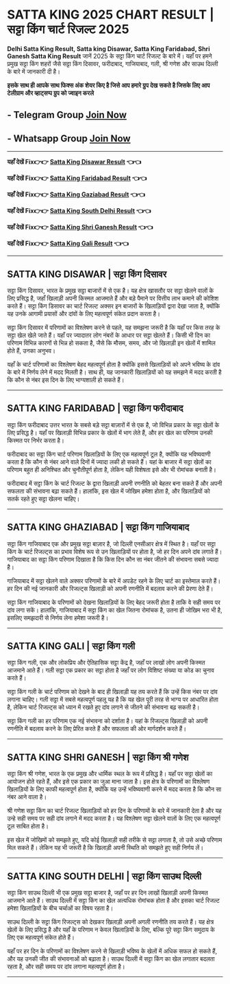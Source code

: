# SATTA KING 2025 CHART RESULT | सट्टा किंग चार्ट रिजल्ट 2025

**Delhi Satta King Result, Satta king Disawar, Satta King Faridabad, Shri Ganesh Satta King Result** जानें 2025 के सट्टा किंग चार्ट रिजल्ट के बारे में। यहाँ पर हमने प्रमुख सट्टा किंग शहरों जैसे सट्टा किंग दिसावर, फरीदाबाद, गाजियाबाद, गली, श्री गणेश और साउथ दिल्ली के बारे में जानकारी दी है। 

**इसके साथ ही आपके साथ फिक्स अंक शेयर किए है जिसे आप हमारे ग्रुप देख सकते है जिसके लिए आप टेलीग्राम और व्हाट्सप्प ग्रुप को ज्वाइन करले**
## - Telegram  Group  [Join Now](https://t.me/Hindiupdate201)

## - Whatsapp Group  [Join Now](https://whatsapp.com/channel/0029Vay2FudAzNbmVl8KtW14)

---

**यहाँ देखें Fix👉👉 [Satta King Disawar Result](https://info.pmyojanasathi.com/) 👈👈**

**यहाँ देखें Fix👉👉 [Satta King Faridabad Result](https://info.pmyojanasathi.com/) 👈👈**

**यहाँ देखें Fix👉👉 [Satta King Gaziabad Result](https://info.pmyojanasathi.com/) 👈👈**

**यहाँ देखें Fix👉👉 [Satta King South Delhi Result](https://info.pmyojanasathi.com/) 👈👈**

**यहाँ देखें Fix👉👉 [Satta King Shri Ganesh Result](https://info.pmyojanasathi.com/) 👈👈**

**यहाँ देखें Fix👉👉 [Satta King Gali Result](https://info.pmyojanasathi.com/) 👈👈**

---

## SATTA KING DISAWAR | सट्टा किंग दिसावर

सट्टा किंग दिसावर, भारत के प्रमुख सट्टा बाजारों में से एक है। यह क्षेत्र खासतौर पर सट्टा खेलने वालों के लिए प्रसिद्ध है, जहाँ खिलाड़ी अपनी किस्मत आजमाते हैं और बड़े पैमाने पर वित्तीय लाभ कमाने की कोशिश करते हैं। सट्टा किंग डिसावर का चार्ट रिजल्ट अक्सर इन बाजारों के खिलाड़ियों द्वारा देखा जाता है, क्योंकि यह उनके आगामी प्रयासों और दांवों के लिए महत्वपूर्ण संकेत प्रदान करता है। 

सट्टा किंग दिसावर में परिणामों का विश्लेषण करने से पहले, यह समझना जरूरी है कि यहाँ पर किस तरह के सट्टा खेल खेले जाते हैं। यहाँ पर ज्यादातर लोग नंबरों के आधार पर सट्टा खेलते हैं। किसी भी दिन का परिणाम विभिन्न कारणों से भिन्न हो सकता है, जैसे कि मौसम, समय, और जो खिलाड़ी इन खेलों में शामिल होते हैं, उनका अनुभव। 

यहाँ के चार्ट परिणामों का विश्लेषण बेहद महत्वपूर्ण होता है क्योंकि इससे खिलाड़ियों को अपने भविष्य के दांव के बारे में निर्णय लेने में मदद मिलती है। साथ ही, यह जानकारी खिलाड़ियों को यह समझने में मदद करती है कि कौन से नंबर इस दिन के लिए भाग्यशाली हो सकते हैं।

---

## SATTA KING FARIDABAD | सट्टा किंग फरीदाबाद

सट्टा किंग फरीदाबाद उत्तर भारत के सबसे बड़े सट्टा बाज़ारों में से एक है, जो विभिन्न प्रकार के सट्टा खेलों के लिए प्रसिद्ध है। यहाँ पर खिलाड़ी विभिन्न प्रकार के खेलों में भाग लेते हैं, और हर खेल का परिणाम उनकी किस्मत पर निर्भर करता है। 

फरीदाबाद का सट्टा किंग चार्ट परिणाम खिलाड़ियों के लिए एक महत्वपूर्ण टूल है, क्योंकि यह भविष्यवाणी करता है कि कौन से नंबर आने वाले दिनों में ज्यादा लकी हो सकते हैं। यहां के बाजार में सट्टा खेलों का परिणाम बहुत ही अनिश्चित और चुनौतीपूर्ण होता है, लेकिन यही विशेषता इसे और भी रोमांचक बनाती है।

फरीदाबाद में सट्टा किंग के चार्ट रिजल्ट के द्वारा खिलाड़ी अपनी रणनीति को बेहतर बना सकते हैं और अपनी सफलता की संभावना बढ़ा सकते हैं। हालांकि, इस खेल में जोखिम हमेशा होता है, और खिलाड़ियों को सतर्क रहते हुए सट्टा खेलना चाहिए।

---

## SATTA KING GHAZIABAD | सट्टा किंग गाजियाबाद

सट्टा किंग गाजियाबाद एक और प्रमुख सट्टा बाज़ार है, जो दिल्ली एनसीआर क्षेत्र में स्थित है। यहाँ पर सट्टा किंग के चार्ट रिजल्ट्स का प्रभाव विशेष रूप से उन खिलाड़ियों पर होता है, जो हर दिन अपने दांव लगाते हैं। गाजियाबाद का सट्टा किंग परिणाम दिखाता है कि किस दिन कौन सा नंबर जीतने की संभावना सबसे ज्यादा है।

गाजियाबाद में सट्टा खेलने वाले अक्सर परिणामों के बारे में अपडेट रहने के लिए चार्ट का इस्तेमाल करते हैं। हर दिन की नई जानकारी और रिजल्ट्स खिलाड़ी को अपनी रणनीति में बदलाव करने की प्रेरणा देते हैं। 

सट्टा किंग गाजियाबाद के परिणामों को देखना खिलाड़ियों के लिए बेहद जरूरी होता है ताकि वे सही समय पर दांव लगा सकें। हालांकि, गाजियाबाद में सट्टा किंग का खेल जितना रोमांचक है, उतना ही जोखिम भरा भी है, इसलिए समझदारी से निर्णय लेना हमेशा जरूरी है।

---

## SATTA KING GALI | सट्टा किंग गली

सट्टा किंग गली, एक और लोकप्रिय और ऐतिहासिक सट्टा केंद्र है, जहाँ पर लाखों लोग अपनी किस्मत आजमाने आते हैं। गली सट्टा एक प्रकार का सट्टा होता है जहाँ पर लोग विशिष्ट संख्या या कोड का चुनाव करते हैं। 

सट्टा किंग गली के चार्ट परिणाम को देखने के बाद ही खिलाड़ी यह तय करते हैं कि उन्हें किस नंबर पर दांव लगाना चाहिए। गली सट्टा में सबसे महत्वपूर्ण पहलू यह है कि यह खेल पूरी तरह से भाग्य पर आधारित होता है, लेकिन चार्ट रिजल्ट्स को ध्यान में रखते हुए दांव लगाने से जीतने की संभावना बढ़ सकती है।

सट्टा किंग गली का हर परिणाम एक नई संभावना को दर्शाता है। यहां के रिजल्ट्स खिलाड़ी को अपनी रणनीति में बदलाव करने के लिए प्रेरित करते हैं और सफलता की ओर मार्गदर्शन करते हैं। 

---

## SATTA KING SHRI GANESH | सट्टा किंग श्री गणेश

सट्टा किंग श्री गणेश, भारत के एक प्रमुख और धार्मिक स्थल के रूप में प्रसिद्ध है। यहाँ पर सट्टा खेलों का आयोजन होते रहते हैं, और इसे एक प्रकार का जुआ माना जाता है। इस क्षेत्र के परिणामों का विश्लेषण खिलाड़ियों के लिए काफी महत्वपूर्ण होता है, क्योंकि यह उन्हें भविष्यवाणी करने में मदद करता है कि कौन सा नंबर आने वाला है। 

श्री गणेश सट्टा किंग का चार्ट रिजल्ट खिलाड़ियों को हर दिन के परिणामों के बारे में जानकारी देता है और यह उन्हे सही समय पर सही दांव लगाने में मदद करता है। यह विश्लेषण सट्टा खेलने वालों के लिए एक महत्वपूर्ण टूल साबित होता है।

इस खेल में जोखिमों को समझते हुए, यदि कोई खिलाड़ी सही तरीके से सट्टा लगाता है, तो उसे अच्छे परिणाम मिल सकते हैं। लेकिन यह भी जरूरी है कि खिलाड़ी अपनी स्थिति को समझते हुए सही निर्णय लें।

---

## SATTA KING SOUTH DELHI | सट्टा किंग साउथ दिल्ली

सट्टा किंग साउथ दिल्ली भी एक प्रमुख सट्टा बाजार है, जहाँ पर हर दिन लाखों खिलाड़ी अपनी किस्मत आजमाने आते हैं। साउथ दिल्ली में सट्टा किंग का खेल अत्यधिक रोमांचक होता है और इसका चार्ट रिजल्ट हमेशा खिलाड़ियों के बीच चर्चाओं का विषय रहता है। 

साउथ दिल्ली के सट्टा किंग रिजल्ट्स को देखकर खिलाड़ी अपनी अगली रणनीति तय करते हैं। यह क्षेत्र खेलों के लिए प्रसिद्ध है और यहाँ के परिणाम न केवल खिलाड़ियों के लिए, बल्कि पूरे सट्टा किंग समुदाय के लिए एक महत्वपूर्ण संकेत होते हैं।

यहाँ पर हर दिन के परिणामों का विश्लेषण करने से खिलाड़ी भविष्य के खेलों में अधिक सफल हो सकते हैं, और यह उनकी जीत की संभावनाओं को बढ़ाता है। साउथ दिल्ली में सट्टा किंग का खेल लगातार बदलता रहता है, और सही समय पर दांव लगाना महत्वपूर्ण होता है।

---
